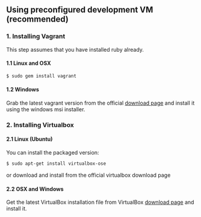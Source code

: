## Using preconfigured development VM (recommended)

### 1. Installing Vagrant

This step assumes that you have installed ruby already.

#### 1.1 Linux and OSX

```bash
$ sudo gem install vagrant 
```

#### 1.2 Windows

Grab the latest vagrant version from the official [download page](http://downloads.vagrantup.com/)
and install it using the windows msi installer.

### 2. Installing Virtualbox

#### 2.1 Linux (Ubuntu)

You can install the packaged version:

```bash
$ sudo apt-get install virtualbox-ose
```

or download and install from the official virtualbox download page

#### 2.2 OSX and Windows

Get the latest VirtualBox installation file from VirtualBox [download page](https://www.virtualbox.org/wiki/Downloads)
and install it.

